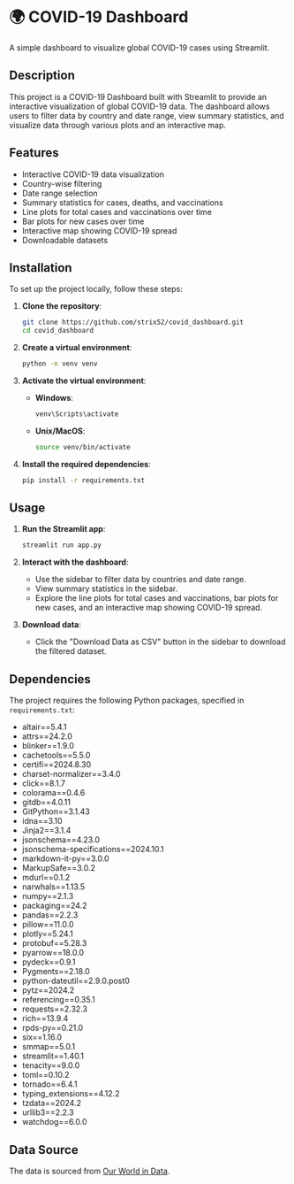 # 🌍 COVID-19 Dashboard

A simple dashboard to visualize global COVID-19 cases using Streamlit.

## Description

This project is a COVID-19 Dashboard built with Streamlit to provide an interactive visualization of global COVID-19 data. The dashboard allows users to filter data by country and date range, view summary statistics, and visualize data through various plots and an interactive map.

## Features

- Interactive COVID-19 data visualization
- Country-wise filtering
- Date range selection
- Summary statistics for cases, deaths, and vaccinations
- Line plots for total cases and vaccinations over time
- Bar plots for new cases over time
- Interactive map showing COVID-19 spread
- Downloadable datasets

## Installation

To set up the project locally, follow these steps:

1. **Clone the repository**:
    ```sh
    git clone https://github.com/strix52/covid_dashboard.git
    cd covid_dashboard
    ```

2. **Create a virtual environment**:
    ```sh
    python -m venv venv
    ```

3. **Activate the virtual environment**:
    - **Windows**:
      ```sh
      venv\Scripts\activate
      ```
    - **Unix/MacOS**:
      ```sh
      source venv/bin/activate
      ```

4. **Install the required dependencies**:
    ```sh
    pip install -r requirements.txt
    ```

## Usage

1. **Run the Streamlit app**:
    ```sh
    streamlit run app.py
    ```

2. **Interact with the dashboard**:
    - Use the sidebar to filter data by countries and date range.
    - View summary statistics in the sidebar.
    - Explore the line plots for total cases and vaccinations, bar plots for new cases, and an interactive map showing COVID-19 spread.

3. **Download data**:
    - Click the "Download Data as CSV" button in the sidebar to download the filtered dataset.

## Dependencies

The project requires the following Python packages, specified in `requirements.txt`:
- altair==5.4.1
- attrs==24.2.0
- blinker==1.9.0
- cachetools==5.5.0
- certifi==2024.8.30
- charset-normalizer==3.4.0
- click==8.1.7
- colorama==0.4.6
- gitdb==4.0.11
- GitPython==3.1.43
- idna==3.10
- Jinja2==3.1.4
- jsonschema==4.23.0
- jsonschema-specifications==2024.10.1
- markdown-it-py==3.0.0
- MarkupSafe==3.0.2
- mdurl==0.1.2
- narwhals==1.13.5
- numpy==2.1.3
- packaging==24.2
- pandas==2.2.3
- pillow==11.0.0
- plotly==5.24.1
- protobuf==5.28.3
- pyarrow==18.0.0
- pydeck==0.9.1
- Pygments==2.18.0
- python-dateutil==2.9.0.post0
- pytz==2024.2
- referencing==0.35.1
- requests==2.32.3
- rich==13.9.4
- rpds-py==0.21.0
- six==1.16.0
- smmap==5.0.1
- streamlit==1.40.1
- tenacity==9.0.0
- toml==0.10.2
- tornado==6.4.1
- typing_extensions==4.12.2
- tzdata==2024.2
- urllib3==2.2.3
- watchdog==6.0.0

## Data Source

The data is sourced from [Our World in Data](https://covid.ourworldindata.org/).

